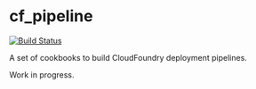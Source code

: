# cf_pipeline

[![Build Status](https://travis-ci.org/pivotal-cf-experimental/cf_pipeline.png?branch=master)](https://travis-ci.org/pivotal-cf-experimental/cf_pipeline)

A set of cookbooks to build CloudFoundry deployment pipelines.

Work in progress.
